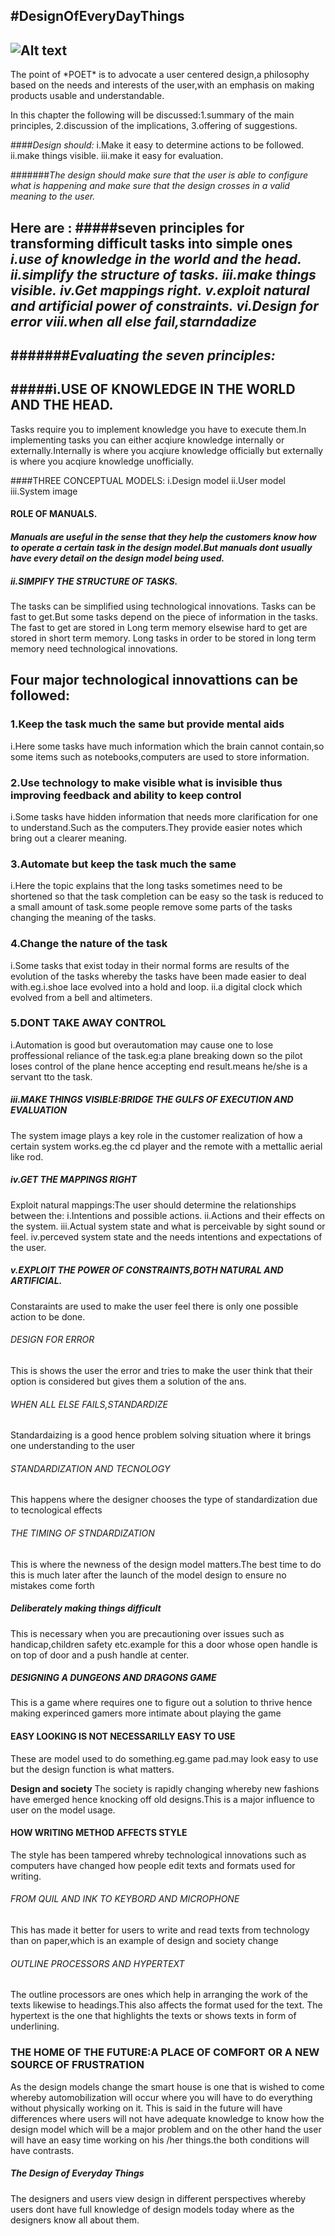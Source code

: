 #DesignOfEveryDayThings
---
![Alt text](http://file://home/martin/Desktop/canvas.png "Optional title")
---
<p>The point of  *POET*  is to advocate a user centered design,a  philosophy based on the needs and interests of the user,with an emphasis on making products usable and understandable.
</p>
In this chapter the following will be discussed:1.summary of the main principles,
                                                   2.discussion of the implications,
                                                   3.offering of suggestions.

####*Design should:*
                    i.Make it easy to determine actions to be followed.
                    ii.make things visible.
                    iii.make it easy for evaluation.
                    
#######*The design should make sure  that the user is able to configure what is happening and make sure that the design crosses in a valid meaning to the user.*

Here are :
#####seven principles for transforming difficult tasks into simple ones
                        *i.use of knowledge in the world and the head.*
                        *ii.simplify the structure of tasks.*
                        *iii.make things visible.*
                        *iv.Get mappings right.*
                        *v.exploit natural and artificial power of constraints.*
                        *vi.Design for error*
                        *viii.when all else fail,starndadize*
---
#######*Evaluating the seven principles:*
---
#####i.USE OF KNOWLEDGE IN THE WORLD AND THE HEAD.
---
Tasks require you to implement knowledge you have to execute them.In implementing tasks you can either acqiure knowledge internally or externally.Internally is where you acqiure knowledge officially but externally is where you acqiure knowledge unofficially.

####THREE CONCEPTUAL MODELS: 
             i.Design model
             ii.User model
             iii.System image
<h4>ROLE OF MANUALS.<h4>
<em>Manuals are useful in the sense that they help the customers know how to operate a certain task in the design model.But manuals dont usually have every detail on the design model being  used.</em>
<h5>ii.SIMPIFY THE STRUCTURE OF TASKS.</h5>
The tasks can be simplified using technological innovations.
Tasks can be fast to get.But some tasks depend on the piece of information in the tasks.
The fast to get are stored in Long term memory elsewise hard to get are  stored in short term memory.
Long tasks in order to be stored in long term memory need technological innovations.
<h2>Four major technological innovattions can be followed:</h2>
<h3>1.Keep the task much the same but provide mental aids</h3>
i.Here some tasks  have much information which the brain cannot contain,so some items such as notebooks,computers are used to store information.
<h3>2.Use technology to make visible what is invisible thus improving feedback  and ability to keep control</h3>
i.Some tasks have hidden information that needs more clarification for one to understand.Such as the computers.They provide easier notes which bring out a clearer meaning.
<h3>3.Automate but keep the task much the same</h3>
i.Here the topic explains that the long tasks sometimes need to be shortened so that the task completion can be easy so the task is reduced  to a small amount of task.some people remove some parts of the tasks changing the meaning of the tasks.
<h3>4.Change the nature of the task</h3>
i.Some tasks that exist today in their normal forms are results of the evolution of the tasks whereby the tasks have been made easier to deal with.eg.i.shoe lace evolved into a hold and loop.
                       ii.a digital clock which evolved from a bell and altimeters.
<h3>5.DONT TAKE AWAY CONTROL</h3>
i.Automation is good but overautomation may cause one to lose proffessional reliance of the task.eg:a plane breaking down so the pilot loses control of the plane hence accepting end result.means he/she is a servant tto the task.
<h5>iii.MAKE THINGS VISIBLE:BRIDGE THE GULFS OF EXECUTION AND EVALUATION</h5>
The system image plays a key role in the customer realization of how a certain system works.eg.the cd player and the remote with a mettallic aerial like rod.
<h5>iv.GET THE MAPPINGS RIGHT</h5>
Exploit natural mappings:The user should determine the relationships between the:
          i.Intentions and possible actions.
          ii.Actions and their effects on the system.
          iii.Actual system state and what is perceivable by sight sound or feel.
          iv.perceved system state and the needs intentions and expectations of the user.
<h5>v.EXPLOIT THE POWER OF CONSTRAINTS,BOTH NATURAL AND ARTIFICIAL.</h5>
Constaraints  are used to make the user feel there is only one possible action to be done.
<h6>DESIGN FOR ERROR</h6> 
This is shows the user the error and tries to make the user think that their option is considered but gives them a  solution of the ans.

<h6>WHEN ALL ELSE FAILS,STANDARDIZE</h6>
Standardaizing is a good  hence problem solving situation where it brings  one understanding to the user

<h6>STANDARDIZATION AND TECNOLOGY</h6>
This happens where the designer chooses the type of standardization due to tecnological effects

<h6>THE TIMING OF STNDARDIZATION</h6>
This is where the newness of the design model matters.The best time to do this is much later after the launch of the model design to ensure no mistakes come forth

<h5>Deliberately making things difficult</h5>
This is necessary when you are precautioning over issues such as handicap,children safety etc.example for this a door whose open handle is on top of door and a push handle  at center.

<h5>DESIGNING A DUNGEONS AND DRAGONS GAME</h5>
This is a game where requires one to figure out a solution to thrive hence making experinced gamers more intimate about playing the game

<h4>EASY LOOKING IS  NOT NECESSARILLY EASY TO USE</h4>
These are model used to do something.eg.game pad.may look easy to use but the design function is what matters.

<b>Design and society</b>
The society is rapidly changing whereby new fashions have emerged hence knocking off old designs.This is a major influence to user on the model usage.

<h4>HOW WRITING METHOD AFFECTS STYLE</h4>
The style has been tampered whreby technological innovations such as computers have changed how people edit texts and formats used for writing.

<h6>FROM QUIL AND INK TO KEYBORD AND MICROPHONE</h6>
This has made it better for users to write and read texts from technology than on paper,which is an example of design and society  change

<h6>OUTLINE PROCESSORS AND HYPERTEXT</h6>
The outline processors are ones which help in arranging the work of the texts likewise to headings.This also  affects the format used for the text.
The hypertext is the one that highlights the texts or shows texts in form of underlining.

<h3>THE HOME OF THE FUTURE:A PLACE OF COMFORT OR A NEW SOURCE OF FRUSTRATION</h3>
As the design models change the smart house is one that is wished to come whereby automobilization will occur where you will have to do everything without physically working on it.
This is said in the future will have differences where users will not have adequate knowledge to know how the design model which will be a major problem and on the other hand the user will have an easy time working on his /her things.the both conditions will have contrasts.


<h5>The Design of Everyday Things</h5> 
The designers and users view design in different perspectives whereby users dont have full knowledge of design models today where as the designers know all about them.
